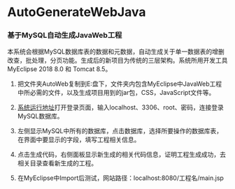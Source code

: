 # AutoGenerateWebJava
### 基于MySQL自动生成JavaWeb工程

本系统会根据MySQL数据库表的数据和元数据，自动生成关于单一数据表的增删改查，批处理，分页功能。生成后的新项目为传统的三层架构。系统所用开发工具MyEclipse 2018 8.0 和 Tomcat 8.5。

1. 把文件夹AutoWeb复制到E:盘下，文件夹内包含MyEclipse中JavaWeb工程中所必需的文件，以及生成项目用到的jar包，CSS，JavaScript文件等。
   
2. [系统运行地址](http://localhost:8080/AutoGenerateWebJava/admin/login.jsp)打开登录页面，输入localhost、3306、root、密码，连接登录MySQL数据库。
   
3. 左侧显示MySQL中所有的数据库，点击数据库，选择所要操作的数据库表，在界面中要显示的字段，填写工程相关信息。
   
4. 点击生成代码，右侧面板显示新生成的相关代码信息，证明工程生成成功，去相关目录查看新生成的工程。
   
5. 在MyEclipse中Import后测试，网站路径：localhost:8080/工程名/main.jsp
